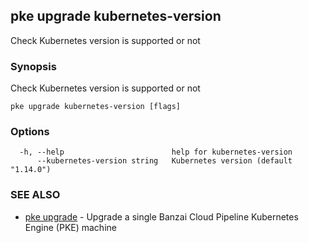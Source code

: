 ## pke upgrade kubernetes-version

Check Kubernetes version is supported or not

### Synopsis

Check Kubernetes version is supported or not

```
pke upgrade kubernetes-version [flags]
```

### Options

```
  -h, --help                        help for kubernetes-version
      --kubernetes-version string   Kubernetes version (default "1.14.0")
```

### SEE ALSO

* [pke upgrade](pke_upgrade.md)	 - Upgrade a single Banzai Cloud Pipeline Kubernetes Engine (PKE) machine

